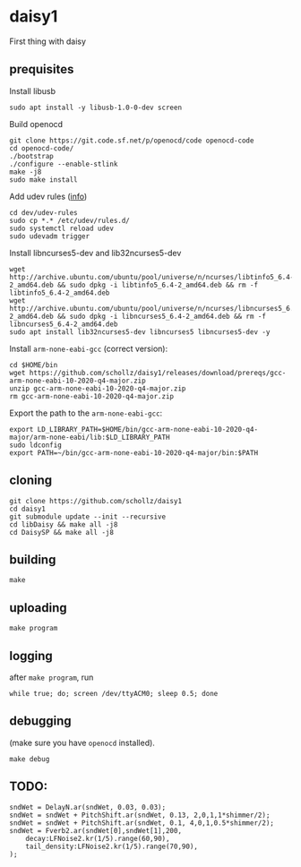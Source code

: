 # daisy1
First thing with daisy

## prequisites

Install libusb

```
sudo apt install -y libusb-1.0-0-dev screen
```

Build openocd

```
git clone https://git.code.sf.net/p/openocd/code openocd-code
cd openocd-code/
./bootstrap 
./configure --enable-stlink
make -j8
sudo make install
```

Add udev rules ([info](https://forum.electro-smith.com/t/st-link-and-cortex-debugger-on-ubuntu-24-04/5260))

```
cd dev/udev-rules
sudo cp *.* /etc/udev/rules.d/
sudo systemctl reload udev
sudo udevadm trigger
````

Install libncurses5-dev and lib32ncurses5-dev

```
wget http://archive.ubuntu.com/ubuntu/pool/universe/n/ncurses/libtinfo5_6.4-2_amd64.deb && sudo dpkg -i libtinfo5_6.4-2_amd64.deb && rm -f libtinfo5_6.4-2_amd64.deb
wget http://archive.ubuntu.com/ubuntu/pool/universe/n/ncurses/libncurses5_6.4-2_amd64.deb && sudo dpkg -i libncurses5_6.4-2_amd64.deb && rm -f libncurses5_6.4-2_amd64.deb
sudo apt install lib32ncurses5-dev libncurses5 libncurses5-dev -y 
```

Install `arm-none-eabi-gcc` (correct version):

```
cd $HOME/bin
wget https://github.com/schollz/daisy1/releases/download/prereqs/gcc-arm-none-eabi-10-2020-q4-major.zip
unzip gcc-arm-none-eabi-10-2020-q4-major.zip
rm gcc-arm-none-eabi-10-2020-q4-major.zip
```

Export the path to the `arm-none-eabi-gcc`:

```
export LD_LIBRARY_PATH=$HOME/bin/gcc-arm-none-eabi-10-2020-q4-major/arm-none-eabi/lib:$LD_LIBRARY_PATH
sudo ldconfig
export PATH=~/bin/gcc-arm-none-eabi-10-2020-q4-major/bin:$PATH
```

## cloning

```
git clone https://github.com/schollz/daisy1
cd daisy1
git submodule update --init --recursive 
cd libDaisy && make all -j8
cd DaisySP && make all -j8
```

## building


```
make 
```

## uploading

```
make program
```

## logging

after `make program`, run

```
while true; do; screen /dev/ttyACM0; sleep 0.5; done
```

## debugging

(make sure you have `openocd` installed).

```
make debug
```


## TODO: 

```
sndWet = DelayN.ar(sndWet, 0.03, 0.03);
sndWet = sndWet + PitchShift.ar(sndWet, 0.13, 2,0,1,1*shimmer/2);
sndWet = sndWet + PitchShift.ar(sndWet, 0.1, 4,0,1,0.5*shimmer/2);
sndWet = Fverb2.ar(sndWet[0],sndWet[1],200,
    decay:LFNoise2.kr(1/5).range(60,90),
    tail_density:LFNoise2.kr(1/5).range(70,90),
);
```